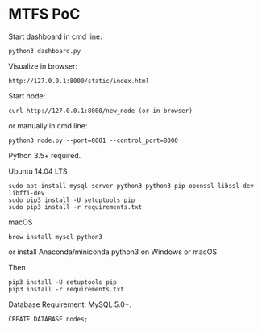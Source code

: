 # MTFS PoC

Start dashboard in cmd line:

    python3 dashboard.py

Visualize in browser:

    http://127.0.0.1:8000/static/index.html

Start node:

    curl http://127.0.0.1:8000/new_node (or in browser)

or manually in cmd line:

    python3 node.py --port=8001 --control_port=8000

Python 3.5+ required.

Ubuntu 14.04 LTS

    sudo apt install mysql-server python3 python3-pip openssl libssl-dev libffi-dev
    sudo pip3 install -U setuptools pip
    sudo pip3 install -r requirements.txt

macOS

    brew install mysql python3

or install Anaconda/miniconda python3 on Windows or macOS

Then

    pip3 install -U setuptools pip
    pip3 install -r requirements.txt

Database Requirement: MySQL 5.0+.

    CREATE DATABASE nodes;
